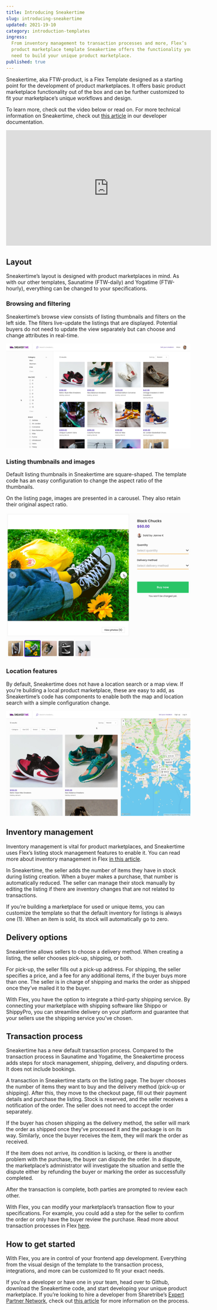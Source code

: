 ```yaml
---
title: Introducing Sneakertime
slug: introducing-sneakertime
updated: 2021-19-10
category: introduction-templates
ingress:
  From inventory management to transaction processes and more, Flex’s
  product marketplace template Sneakertime offers the functionality you
  need to build your unique product marketplace.
published: true
---
```


Sneakertime, aka FTW-product, is a Flex Template designed as a starting
point for the development of product marketplaces. It offers basic
product marketplace functionality out of the box and can be further
customized to fit your marketplace’s unique workflows and design.

To learn more, check out the video below or read on. For more technical
information on Sneakertime, check out
[this article](https://www.sharetribe.com/docs/ftw/ftw-product/) in our
developer documentation.

<iframe width="560" height="315" src="https://www.youtube.com/embed/XUpxn_K4Mm8" title="YouTube video player" frameborder="0" allow="accelerometer; autoplay; clipboard-write; encrypted-media; gyroscope; picture-in-picture" allowfullscreen></iframe>

## Layout

Sneakertime’s layout is designed with product marketplaces in mind. As
with our other templates, Saunatime (FTW-daily) and Yogatime
(FTW-hourly), everything can be changed to your specifications.

### Browsing and filtering

Sneakertime’s browse view consists of listing thumbnails and filters on
the left side. The filters live-update the listings that are displayed.
Potential buyers do not need to update the view separately but can
choose and change attributes in real-time.

![Sneakertime browse view with filters and listings](./search-filters.png)

### Listing thumbnails and images

Default listing thumbnails in Sneakertime are square-shaped. The
template code has an easy configuration to change the aspect ratio of
the thumbnails.

On the listing page, images are presented in a carousel. They also
retain their original aspect ratio.

![Listing image carousel on the listing page](./images-carousel.png)

### Location features

By default, Sneakertime does not have a location search or a map view.
If you're building a local product marketplace, these are easy to add,
as Sneakertime’s code has components to enable both the map and location
search with a simple configuration change.

![Sneakertime browser view with a map next to listings](./local-marketplace.png)

## Inventory management

Inventory management is vital for product marketplaces, and Sneakertime
uses Flex’s listing stock management features to enable it. You can read
more about inventory management in Flex
[in this article](https://www.sharetribe.com/docs/concepts/inventory-management/).

In Sneakertime, the seller adds the number of items they have in stock
during listing creation. When a buyer makes a purchase, that number is
automatically reduced. The seller can manage their stock manually by
editing the listing if there are inventory changes that are not related
to transactions.

If you’re building a marketplace for used or unique items, you can
customize the template so that the default inventory for listings is
always one (1). When an item is sold, its stock will automatically go to
zero.

## Delivery options

Sneakertime allows sellers to choose a delivery method. When creating a
listing, the seller chooses pick-up, shipping, or both.

For pick-up, the seller fills out a pick-up address. For shipping, the
seller specifies a price, and a fee for any additional items, if the
buyer buys more than one. The seller is in charge of shipping and marks
the order as shipped once they’ve mailed it to the buyer.

With Flex, you have the option to integrate a third-party shipping
service. By connecting your marketplace with shipping software like
Shippo or ShippyPro, you can streamline delivery on your platform and
guarantee that your sellers use the shipping service you’ve chosen.

## Transaction process

Sneakertime has a new default transaction process. Compared to the
transaction process in Saunatime and Yogatime, the Sneakertime process
adds steps for stock management, shipping, delivery, and disputing
orders. It does not include bookings.

A transaction in Sneakertime starts on the listing page. The buyer
chooses the number of items they want to buy and the delivery method
(pick-up or shipping). After this, they move to the checkout page, fill
out their payment details and purchase the listing. Stock is reserved,
and the seller receives a notification of the order. The seller does not
need to accept the order separately.

If the buyer has chosen shipping as the delivery method, the seller will
mark the order as shipped once they’ve processed it and the package is
on its way. Similarly, once the buyer receives the item, they will mark
the order as received.

If the item does not arrive, its condition is lacking, or there is
another problem with the purchase, the buyer can dispute the order. In a
dispute, the marketplace’s administrator will investigate the situation
and settle the dispute either by refunding the buyer or marking the
order as successfully completed.

After the transaction is complete, both parties are prompted to review
each other.

With Flex, you can modify your marketplace’s transaction flow to your
specifications. For example, you could add a step for the seller to
confirm the order or only have the buyer review the purchase. Read more
about transaction processes in Flex
[here](https://www.sharetribe.com/docs/concepts/transaction-process/).

## How to get started

With Flex, you are in control of your frontend app development.
Everything from the visual design of the template to the transaction
process, integrations, and more can be customized to fit your exact
needs.

If you’re a developer or have one in your team, head over to Github,
download the Sneakertime code, and start developing your unique product
marketplace. If you’re looking to hire a developer from Sharetribe’s
[Expert Partner Network](https://www.sharetribe.com/experts/), check out
[this article](https://www.sharetribe.com/docs/operator-guides/how-to-hire-developer/)
for more information on the process.
